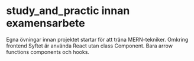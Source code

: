 # study_and_practic innan examensarbete
Egna övningar innan projektet startar för att träna MERN-tekniker.
Omkring frontend Syftet är använda React utan class Component. Bara arrow functions components och hooks. 
